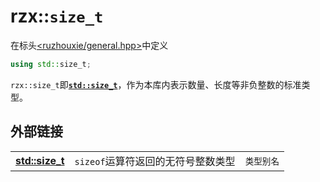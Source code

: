 # rzx::`size_t`
在标头[<ruzhouxie/general.hpp>](../headers/general.md "headers/general")中定义
```cpp
using std::size_t;
```
`rzx::size_t`即[**`std::size_t`**][std::size_t]，作为本库内表示数量、长度等非负整数的标准类型。

## 外部链接
||||
|-|-|-|
| [**std::size_t**][std::size_t] | `sizeof`运算符返回的无符号整数类型 | `类型别名` |

[std::size_t]:https://zh.cppreference.com/w/cpp/types/size_t